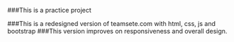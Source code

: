 ###This is a practice project

###This is a redesigned version of teamsete.com with html, css, js and bootstrap 
###This version improves on responsiveness and overall design.
